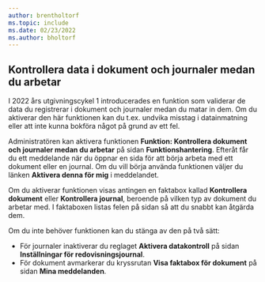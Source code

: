 ```yaml
---
author: brentholtorf
ms.topic: include
ms.date: 02/23/2022
ms.author: bholtorf
---
```

## Kontrollera data i dokument och journaler medan du arbetar

I 2022 års utgivningscykel 1 introducerades en funktion som validerar de data du registrerar i dokument och journaler medan du matar in dem. Om du aktiverar den här funktionen kan du t.ex. undvika misstag i datainmatning eller att inte kunna bokföra något på grund av ett fel. 

Administratören kan aktivera funktionen **Funktion: Kontrollera dokument och journaler medan du arbetar** på sidan **Funktionshantering**. Efteråt får du ett meddelande när du öppnar en sida för att börja arbeta med ett dokument eller en journal. Om du vill börja använda funktionen väljer du länken **Aktivera denna för mig** i meddelandet. 

Om du aktiverar funktionen visas antingen en faktabox kallad **Kontrollera dokument** eller **Kontrollera journal**, beroende på vilken typ av dokument du arbetar med. I faktaboxen listas felen på sidan så att du snabbt kan åtgärda dem.

Om du inte behöver funktionen kan du stänga av den på två sätt:

* För journaler inaktiverar du reglaget **Aktivera datakontroll** på sidan **Inställningar för redovisningsjournal**.
* För dokument avmarkerar du kryssrutan **Visa faktabox för dokument** på sidan **Mina meddelanden**.